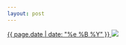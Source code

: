 ```yaml
---
layout: post
---
```


<p>
  <a href="/317">
    <time>{{ page.date | date: "%e %B %Y" }}</time>
    <img src="https://s3.amazonaws.com/life.aaronjgreenberg.com/317.jpg">
  </a>
  
</p>
